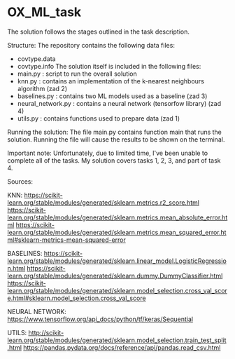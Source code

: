 # OX_ML_task

The solution follows the stages outlined in the task description. 

Structure:
The repository contains the following data files:
 - covtype.data
 - covtype.info
 The solution itself is included in the following files:
  - main.py : script to run the overall solution
  - knn.py : contains an implementation of the k-nearest neighbours algorithm (zad 2)
  - baselines.py : contains two ML models used as a baseline (zad 3)
  - neural_network.py : contains a neural network (tensorfow library) (zad 4)
  - utils.py : contains functions used to prepare data (zad 1)

Running the solution:
The file main.py contains function main that runs the solution. Running the file will cause the results to be shown on the terminal.

Important note:
Unfortunately, due to limited time, I've been unable to complete all of the tasks. My solution covers tasks 1, 2, 3, and part of task 4.


Sources:

KNN:
https://scikit-learn.org/stable/modules/generated/sklearn.metrics.r2_score.html
https://scikit-learn.org/stable/modules/generated/sklearn.metrics.mean_absolute_error.html
https://scikit-learn.org/stable/modules/generated/sklearn.metrics.mean_squared_error.html#sklearn-metrics-mean-squared-error

BASELINES:
https://scikit-learn.org/stable/modules/generated/sklearn.linear_model.LogisticRegression.html
https://scikit-learn.org/stable/modules/generated/sklearn.dummy.DummyClassifier.html
https://scikit-learn.org/stable/modules/generated/sklearn.model_selection.cross_val_score.html#sklearn.model_selection.cross_val_score

NEURAL NETWORK:
https://www.tensorflow.org/api_docs/python/tf/keras/Sequential

UTILS:
http://scikit-learn.org/stable/modules/generated/sklearn.model_selection.train_test_split.html
https://pandas.pydata.org/docs/reference/api/pandas.read_csv.html
